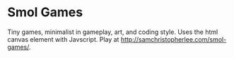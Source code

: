 # Smol Games
Tiny games, minimalist in gameplay, art, and coding style. Uses the html canvas element with Javscript.
Play at http://samchristopherlee.com/smol-games/.

